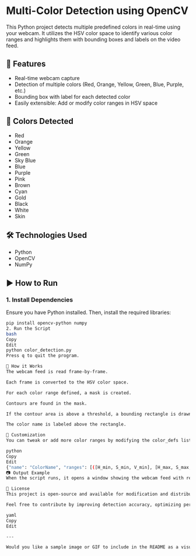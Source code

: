  # Multi-Color Detection using OpenCV

This Python project detects multiple predefined colors in real-time using your webcam. It utilizes the HSV color space to identify various color ranges and highlights them with bounding boxes and labels on the video feed.

## 📌 Features

- Real-time webcam capture
- Detection of multiple colors (Red, Orange, Yellow, Green, Blue, Purple, etc.)
- Bounding box with label for each detected color
- Easily extensible: Add or modify color ranges in HSV space

## 🎯 Colors Detected

- Red
- Orange
- Yellow
- Green
- Sky Blue
- Blue
- Purple
- Pink
- Brown
- Cyan
- Gold
- Black
- White
- Skin

## 🛠️ Technologies Used

- Python
- OpenCV
- NumPy

## ▶️ How to Run

### 1. Install Dependencies

Ensure you have Python installed. Then, install the required libraries:

```bash
pip install opencv-python numpy
2. Run the Script
bash
Copy
Edit
python color_detection.py
Press q to quit the program.

🔧 How it Works
The webcam feed is read frame-by-frame.

Each frame is converted to the HSV color space.

For each color range defined, a mask is created.

Contours are found in the mask.

If the contour area is above a threshold, a bounding rectangle is drawn.

The color name is labeled above the rectangle.

📝 Customization
You can tweak or add more color ranges by modifying the color_defs list inside the script. Each range is defined in HSV format as:

python
Copy
Edit
{"name": "ColorName", "ranges": [([H_min, S_min, V_min], [H_max, S_max, V_max])]}
📷 Output Example
When the script runs, it opens a window showing the webcam feed with real-time boxes and color labels around detected color regions.

📄 License
This project is open-source and available for modification and distribution.

Feel free to contribute by improving detection accuracy, optimizing performance, or adding new features like shape detection!

yaml
Copy
Edit

---

Would you like a sample image or GIF to include in the README as a visual example?
